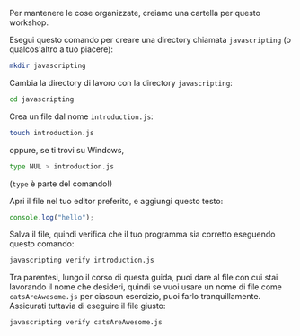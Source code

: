 Per mantenere le cose organizzate, creiamo una cartella per questo workshop.

Esegui questo comando per creare una directory chiamata `javascripting` (o qualcos'altro a tuo piacere):

```bash
mkdir javascripting
```

Cambia la directory di lavoro con la directory `javascripting`:

```bash
cd javascripting
```

Crea un file dal nome `introduction.js`:

```bash
touch introduction.js
```

oppure, se ti trovi su Windows,

```bash
type NUL > introduction.js
```

(`type` è parte del comando!)

Apri il file nel tuo editor preferito, e aggiungi questo testo:

```js
console.log("hello");
```

Salva il file, quindi verifica che il tuo programma sia corretto eseguendo questo comando:

```bash
javascripting verify introduction.js
```

Tra parentesi, lungo il corso di questa guida, puoi dare al file con cui stai lavorando il nome che desideri, quindi se vuoi usare un nome di file come `catsAreAwesome.js` per ciascun esercizio, puoi farlo tranquillamente. Assicurati tuttavia di eseguire il file giusto:

```bash
javascripting verify catsAreAwesome.js
```
